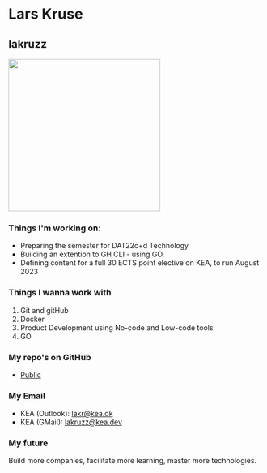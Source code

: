 # Lars Kruse
## lakruzz

<img width="300px" src="https://user-images.githubusercontent.com/155492/215458082-56077422-e177-4014-a39f-3d315e771986.png"/>

### Things I'm working on:

- Preparing the semester for DAT22c+d Technology
- Building an extention to GH CLI - using GO.
- Defining content for a full 30 ECTS point elective on KEA, to run August 2023


### Things I wanna work with
1. Git and gitHub
2. Docker
3. Product Development using No-code and Low-code tools
4. GO 

### My repo's on GitHub
- [Public](https://github.com/lakruzz?tab=repositories&q=&type=public)

### My Email
- KEA (Outlook): [lakr@kea.dk](mailto:lakr@kea.dk)
- KEA (GMail): [lakruzz@kea.dev](mailto:lakruzz@kea.dev)

### My future
Build more companies, facilitate more learning, master more technologies.
